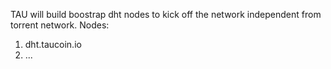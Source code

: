 TAU will build boostrap dht nodes to kick off the network independent from torrent network. 
Nodes:
1. dht.taucoin.io
2. ...
